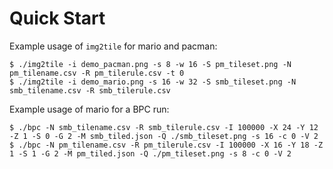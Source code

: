 Quick Start
===

Example usage of `img2tile` for mario and pacman:

```
$ ./img2tile -i demo_pacman.png -s 8 -w 16 -S pm_tileset.png -N pm_tilename.csv -R pm_tilerule.csv -t 0
$ ./img2tile -i demo_mario.png -s 16 -w 32 -S smb_tileset.png -N smb_tilename.csv -R smb_tilerule.csv
```

Example usage of mario for a BPC run:

```
$ ./bpc -N smb_tilename.csv -R smb_tilerule.csv -I 100000 -X 24 -Y 12 -Z 1 -S 0 -G 2 -M smb_tiled.json -Q ./smb_tileset.png -s 16 -c 0 -V 2
$ ./bpc -N pm_tilename.csv -R pm_tilerule.csv -I 100000 -X 16 -Y 18 -Z 1 -S 1 -G 2 -M pm_tiled.json -Q ./pm_tileset.png -s 8 -c 0 -V 2
```
